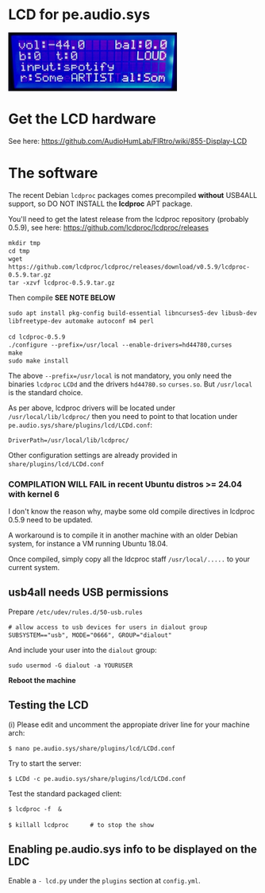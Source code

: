 # LCD for pe.audio.sys

<a href="url"><img src="./images/lcd%20display%20v0.1.jpg" align="center" width="340" ></a>


# Get the LCD hardware

See here:
https://github.com/AudioHumLab/FIRtro/wiki/855-Display-LCD


# The software

The recent Debian `lcdproc` packages comes precompiled **without** USB4ALL support, so DO NOT INSTALL the **lcdproc** APT package.

You'll need to get the latest release from the lcdproc repository (probably 0.5.9), see here: https://github.com/lcdproc/lcdproc/releases

    mkdir tmp
    cd tmp
    wget https://github.com/lcdproc/lcdproc/releases/download/v0.5.9/lcdproc-0.5.9.tar.gz
    tar -xzvf lcdproc-0.5.9.tar.gz

Then compile **SEE NOTE BELOW**

    sudo apt install pkg-config build-essential libncurses5-dev libusb-dev libfreetype-dev automake autoconf m4 perl

    cd lcdproc-0.5.9
    ./configure --prefix=/usr/local --enable-drivers=hd44780,curses
    make
    sudo make install

The above `--prefix=/usr/local` is not mandatory, you only need the binaries `lcdproc` `LCDd` and the drivers `hd44780.so` `curses.so`. But `/usr/local` is the standard choice.

As per above, lcdproc drivers will be located under `/usr/local/lib/lcdproc/` then you need to point to that location under `pe.audio.sys/share/plugins/lcd/LCDd.conf`:

    DriverPath=/usr/local/lib/lcdproc/

Other configuration settings are already provided in `share/plugins/lcd/LCDd.conf`

### COMPILATION WILL FAIL in recent Ubuntu distros >= 24.04 with kernel 6

I don't know the reason why, maybe some old compile directives in lcdproc 0.5.9 need to be updated.

A workaround is to compile it in another machine with an older Debian system, for instance a VM running Ubuntu 18.04.

Once compiled, simply copy all the ldcproc staff `/usr/local/.....` to your current system.


## usb4all needs USB permissions

Prepare `/etc/udev/rules.d/50-usb.rules`

    # allow access to usb devices for users in dialout group
    SUBSYSTEM=="usb", MODE="0666", GROUP="dialout"

And include your user into the `dialout` group:

    sudo usermod -G dialout -a YOURUSER

**Reboot the machine**

## Testing the LCD

(i) Please edit and uncomment the appropiate driver line for your machine arch:

    $ nano pe.audio.sys/share/plugins/lcd/LCDd.conf

Try to start the server:

    $ LCDd -c pe.audio.sys/share/plugins/lcd/LCDd.conf

Test the standard packaged client:

    $ lcdproc -f  &

    $ killall lcdproc      # to stop the show

## Enabling pe.audio.sys info to be displayed on the LDC

Enable a `- lcd.py` under the `plugins` section at `config.yml`.
